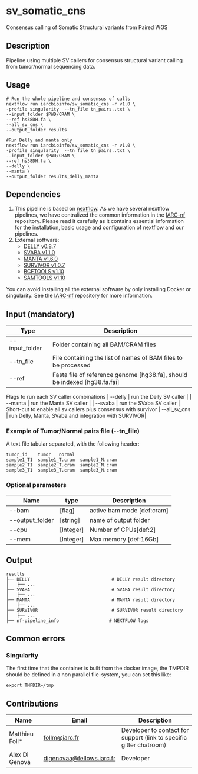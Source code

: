 # sv_somatic_cns
Consensus calling of Somatic Structural variants from Paired WGS

## Description
Pipeline using multiple SV callers for consensus structural variant calling from tumor/normal sequencing data.

## Usage
  ```
  # Run the whole pipeline and consensus of calls
  nextflow run iarcbioinfo/sv_somatic_cns -r v1.0 \
  -profile singularity  --tn_file tn_pairs..txt \
  --input_folder $PWD/CRAM \
  --ref hs38DH.fa \
  --all_sv_cns \
  --output_folder results

  #Run Delly and manta only
  nextflow run iarcbioinfo/sv_somatic_cns -r v1.0 \
  -profile singularity  --tn_file tn_pairs..txt \
  --input_folder $PWD/CRAM \
  --ref hs38DH.fa \
  --delly \
  --manta \
  --output_folder results_delly_manta
  ```

## Dependencies

1. This pipeline is based on [nextflow](https://www.nextflow.io). As we have several nextflow pipelines, we have centralized the common information in the [IARC-nf](https://github.com/IARCbioinfo/IARC-nf) repository. Please read it carefully as it contains essential information for the installation, basic usage and configuration of nextflow and our pipelines.
2. External software:
	- [DELLY v0.8.7](https://github.com/dellytools/delly)
	- [SVABA v1.1.0](https://github.com/walaj/svaba)
	- [MANTA v1.6.0](https://github.com/Illumina/manta)
	- [SURVIVOR v1.0.7](https://github.com/fritzsedlazeck/SURVIVOR)
	- [BCFTOOLS v1.10](https://github.com/samtools/bcftools)
	- [SAMTOOLS v1.10](https://github.com/samtools/samtools)

You can avoid installing all the external software by only installing Docker or singularity.
See the [IARC-nf](https://github.com/IARCbioinfo/IARC-nf) repository for more information.


## Input (mandatory)

  | Type      | Description   |
  |-----------|---------------|
  | --input_folder    | Folder containing all BAM/CRAM files |  
  | --tn_file    | File containing the list of names of BAM files to be processed |
  |--ref         |  Fasta file of reference genome [hg38.fa], should be indexed [hg38.fa.fai]|
  Flags to run each SV caller combinations
  | --delly  | run the Delly SV caller |
  | --manta  | run the Manta SV caller |
  | --svaba  | run the SVaba SV caller |
  Short-cut to enable all sv callers plus consensus with survivor
  | --all_sv_cns | run Delly, Manta, SVaba and integration with SURVIVOR|


### Example of Tumor/Normal pairs file (--tn_file)
A text file tabular separated, with the following header:

```
tumor_id	tumor	normal
sample1_T1	sample1_T.cram	sample1_N.cram
sample2_T1	sample2_T.cram	sample2_N.cram
sample3_T1	sample3_T.cram	sample3_N.cram
```

### Optional parameters

| Name      | type | Description     |
|-----------|---------------|-----------------|
|      --bam     |       [flag] |active bam mode [def:cram]|
|     --output_folder |  [string] |name of output folder |
|      --cpu          |[Integer] | Number of CPUs[def:2] |
|      --mem |        [Integer] | Max memory [def:16Gb] |  

## Output
```
results
├── DELLY                               # DELLY result directory
│   ├── ...
├── SVABA                               # SVABA result directory
│   ├── ...
├── MANTA                               # MANTA result directory
│   ├── ...
├── SURVIVOR                            # SURVIVOR result directory
│   ├── ...
├── nf-pipeline_info                   # NEXTFLOW logs
```



## Common errors

### Singularity
The first time that the container is built from the docker image, the TMPDIR  should be defined in a non parallel file-system, you can set this like:

```
export TMPDIR=/tmp
```

## Contributions

  | Name      | Email | Description     |
  |-----------|---------------|-----------------|
  | Matthieu Foll*    |            follm@iarc.fr | Developer to contact for support (link to specific gitter chatroom) |
  | Alex Di Genova | digenovaa@fellows.iarc.fr| Developer |
